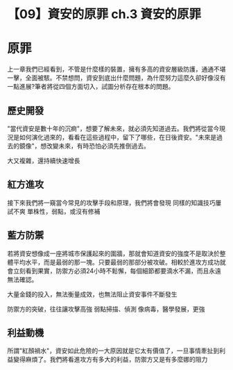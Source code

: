 # 【09】資安的原罪 ch.3 資安的原罪

# 原罪

上一章我們已經看到，不管是什麼樣的裝置，擁有多高的資安層級防護，通通不堪一擊，全面被駭。不禁想問，資安到底出什麼問題，為什麼努力這麼久卻好像沒有一點進展?筆者將從四個方面切入，試圖分析存在根本的問題。

## 歷史開發

"當代資安是數十年的沉痾"，想要了解未來，就必須先知道過去。我們將從當今現況是如何演化過來的，看看在這些過程中，留下了哪些，在日後資安。"未來是過去的鏡像"，想改變未來，有時恐怕必須先推倒過去。

大又複雜，還持續快速增長

## 紅方進攻

接下來我們將一窺當今常見的攻擊手段和原理，我們將會發現
同樣的知識技巧屢試不爽
單株性，弱點，或沒有修補

## 藍方防禦

若將資安想像成一座將城市保護起來的圍牆，那就會知道資安的強度不是取決於整體平均水平，而是最弱的那一塊。只要最弱的那部分被攻破。相較於進攻方成功就會立刻看到果實，防禦方必須24小時不鬆懈，每個細節都要滴水不漏，而且永遠無法確認。

大量金錢的投入，無法衡量成效，也無法阻止資安事件不斷發生

防禦方的突破，往往讓攻擊高強
弱點掃描、偵測
像病毒，醫學發展，更強


## 利益動機

所謂"紅顏禍水"，資安如此危險的一大原因就是它太有價值了，一旦事情牽扯到利益變得麻煩了。我們將看進攻方有多大的利益，防禦方又是有多麼娜的阻力
